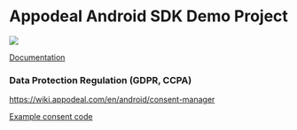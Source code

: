 # Appodeal Android SDK Demo Project

[![](https://img.shields.io/badge/SDK%20version-Stable%202.9.3-brightgreen)](https://wiki.appodeal.com/en/android/2-9-3-android-sdk-integration-guide)

[Documentation](https://wiki.appodeal.com/en/android/2-9-3-android-sdk-integration-guide)

### Data Protection Regulation (GDPR, CCPA)
https://wiki.appodeal.com/en/android/consent-manager

[Example consent code](https://github.com/appodeal/appodeal-android-demo/blob/master/app/src/main/java/com/appodeal/test/SplashActivity.java)
